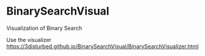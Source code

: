 # BinarySearchVisual
Visualization of Binary Search

Use the visualizer
https://3disturbed.github.io/BinarySearchVisual/BinarySearchVisualizer.html

